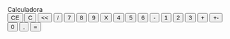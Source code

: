 <!DOCTYPE html>
<html lang="en">
  <head>
    <meta charset="UTF-8" />
    <meta name="viewport" content="width=device-width, initial-scale=1.0" />
    <link rel="stylesheet" href="style.css" />
    <title>Document</title>
  </head>
  <body>
    <div class="calculator">
      <div class="mini-calculator">Calculadora</div>
      <div id="display"></div>
      <div class="calculator-buttons">
        <button onclick="clean()">CE</button>
        <button onclick="clean()">C</button>
        <button onclick="back()"><<</button>
        <button class="operation-button" onclick="insert('/')">/</button>
        <button onclick="insert('7')">7</button>
        <button onclick="insert('8')">8</button>
        <button onclick="insert('9')">9</button>
        <button class="operation-button" onclick="insert('*')">X</button>
        <button onclick="insert('4')">4</button>
        <button onclick="insert('5')">5</button>
        <button onclick="insert('6')">6</button>
        <button class="operation-button" onclick="insert('-')">-</button>
        <button onclick="insert('1')">1</button>
        <button onclick="insert('2')">2</button>
        <button onclick="insert('3')">3</button>
        <button class="operation-button" onclick="insert('+')">+</button>
        <button onclick="insert('+-')">+-</button>
        <button onclick="insert('0')">0</button>
        <button onclick="insert(',')">,</button>
        <button class="operation-button" id="equals" onclick="calcular('=')">=</button>
      </div>
    </div>
  </body>
</html>
